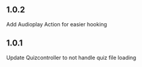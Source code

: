## 1.0.2
Add Audioplay Action for easier hooking
## 1.0.1
Update Quizcontroller to not handle quiz file loading